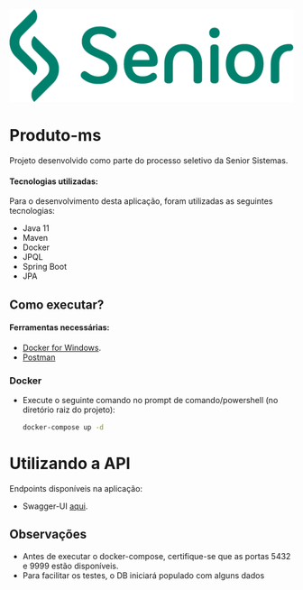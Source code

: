 ![](./images/senior-logo.png)
# Produto-ms
Projeto desenvolvido como parte do processo seletivo da Senior Sistemas.
#### Tecnologias utilizadas:
Para o desenvolvimento desta aplicação, foram utilizadas as seguintes tecnologias:
- Java 11
- Maven
- Docker
- JPQL
- Spring Boot
- JPA

## Como executar?
#### Ferramentas necessárias:
- [Docker for Windows](https://docs.docker.com/desktop/windows/install/ "Download Docker").
- [Postman](https://www.postman.com/downloads/ "Download Postman")
### Docker

- Execute o seguinte comando no prompt de comando/powershell (no diretório raiz do projeto):
    ```bash
    docker-compose up -d
    ```

# Utilizando a API
Endpoints disponíveis na aplicação:
- Swagger-UI [aqui](http://localhost:9999/swagger-ui/).
## Observações
- Antes de executar o docker-compose, certifique-se que as portas 5432 e 9999 estão disponíveis.
- Para facilitar os testes, o DB iniciará populado com alguns dados